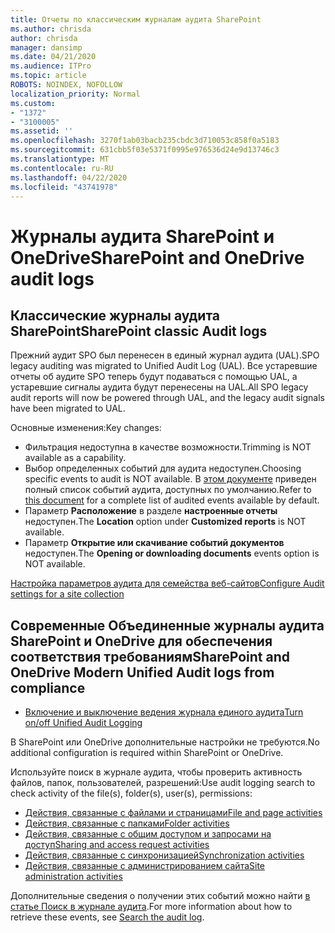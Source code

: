 ```yaml
---
title: Отчеты по классическим журналам аудита SharePoint
ms.author: chrisda
author: chrisda
manager: dansimp
ms.date: 04/21/2020
ms.audience: ITPro
ms.topic: article
ROBOTS: NOINDEX, NOFOLLOW
localization_priority: Normal
ms.custom:
- "1372"
- "3100005"
ms.assetid: ''
ms.openlocfilehash: 3270f1ab03bacb235cbdc3d710053c858f0a5183
ms.sourcegitcommit: 631cbb5f03e5371f0995e976536d24e9d13746c3
ms.translationtype: MT
ms.contentlocale: ru-RU
ms.lasthandoff: 04/22/2020
ms.locfileid: "43741978"
---
```

# <a name="sharepoint-and-onedrive-audit-logs"></a><span data-ttu-id="fb2bd-102">Журналы аудита SharePoint и OneDrive</span><span class="sxs-lookup"><span data-stu-id="fb2bd-102">SharePoint and OneDrive audit logs</span></span>

## <a name="sharepoint-classic-audit-logs"></a><span data-ttu-id="fb2bd-103">Классические журналы аудита SharePoint</span><span class="sxs-lookup"><span data-stu-id="fb2bd-103">SharePoint classic Audit logs</span></span>

<span data-ttu-id="fb2bd-104">Прежний аудит SPO был перенесен в единый журнал аудита (UAL).</span><span class="sxs-lookup"><span data-stu-id="fb2bd-104">SPO legacy auditing was migrated to Unified Audit Log (UAL).</span></span> <span data-ttu-id="fb2bd-105">Все устаревшие отчеты об аудите SPO теперь будут подаваться с помощью UAL, а устаревшие сигналы аудита будут перенесены на UAL.</span><span class="sxs-lookup"><span data-stu-id="fb2bd-105">All SPO legacy audit reports will now be powered through UAL, and the legacy audit signals have been migrated to UAL.</span></span>

<span data-ttu-id="fb2bd-106">Основные изменения:</span><span class="sxs-lookup"><span data-stu-id="fb2bd-106">Key changes:</span></span>

* <span data-ttu-id="fb2bd-107">Фильтрация недоступна в качестве возможности.</span><span class="sxs-lookup"><span data-stu-id="fb2bd-107">Trimming is NOT available as a capability.</span></span>
* <span data-ttu-id="fb2bd-108">Выбор определенных событий для аудита недоступен.</span><span class="sxs-lookup"><span data-stu-id="fb2bd-108">Choosing specific events to audit is NOT available.</span></span> <span data-ttu-id="fb2bd-109">В [этом документе](https://docs.microsoft.com/office365/securitycompliance/search-the-audit-log-in-security-and-compliance) приведен полный список событий аудита, доступных по умолчанию.</span><span class="sxs-lookup"><span data-stu-id="fb2bd-109">Refer to [this document](https://docs.microsoft.com/office365/securitycompliance/search-the-audit-log-in-security-and-compliance) for a complete list of audited events available by default.</span></span>
* <span data-ttu-id="fb2bd-110">Параметр **Расположение** в разделе **настроенные отчеты** недоступен.</span><span class="sxs-lookup"><span data-stu-id="fb2bd-110">The **Location** option under **Customized reports** is NOT available.</span></span>
* <span data-ttu-id="fb2bd-111">Параметр **Открытие или скачивание событий документов** недоступен.</span><span class="sxs-lookup"><span data-stu-id="fb2bd-111">The **Opening or downloading documents** events option is NOT available.</span></span>

[<span data-ttu-id="fb2bd-112">Настройка параметров аудита для семейства веб-сайтов</span><span class="sxs-lookup"><span data-stu-id="fb2bd-112">Configure Audit settings for a site collection</span></span>](https://support.office.com/article/Configure-audit-settings-for-a-site-collection-A9920C97-38C0-44F2-8BCB-4CF1E2AE22D2)

## <a name="sharepoint-and-onedrive-modern-unified-audit-logs-from-compliance"></a><span data-ttu-id="fb2bd-113">Современные Объединенные журналы аудита SharePoint и OneDrive для обеспечения соответствия требованиям</span><span class="sxs-lookup"><span data-stu-id="fb2bd-113">SharePoint and OneDrive Modern Unified Audit logs from compliance</span></span>

* [<span data-ttu-id="fb2bd-114">Включение и выключение ведения журнала единого аудита</span><span class="sxs-lookup"><span data-stu-id="fb2bd-114">Turn on/off Unified Audit Logging</span></span>](https://docs.microsoft.com/office365/securitycompliance/turn-audit-log-search-on-or-off) 

<span data-ttu-id="fb2bd-115">В SharePoint или OneDrive дополнительные настройки не требуются.</span><span class="sxs-lookup"><span data-stu-id="fb2bd-115">No additional configuration is required within SharePoint or OneDrive.</span></span>

<span data-ttu-id="fb2bd-116">Используйте поиск в журнале аудита, чтобы проверить активность файлов, папок, пользователей, разрешений:</span><span class="sxs-lookup"><span data-stu-id="fb2bd-116">Use audit logging search to check activity of the file(s), folder(s), user(s), permissions:</span></span>

* [<span data-ttu-id="fb2bd-117">Действия, связанные с файлами и страницами</span><span class="sxs-lookup"><span data-stu-id="fb2bd-117">File and page activities</span></span>](https://docs.microsoft.com/office365/securitycompliance/search-the-audit-log-in-security-and-compliance)
* [<span data-ttu-id="fb2bd-118">Действия, связанные с папками</span><span class="sxs-lookup"><span data-stu-id="fb2bd-118">Folder activities</span></span>](https://docs.microsoft.com/office365/securitycompliance/search-the-audit-log-in-security-and-compliance#folder-activities)
* [<span data-ttu-id="fb2bd-119">Действия, связанные с общим доступом и запросами на доступ</span><span class="sxs-lookup"><span data-stu-id="fb2bd-119">Sharing and access request activities</span></span>](https://docs.microsoft.com/office365/securitycompliance/search-the-audit-log-in-security-and-compliance#sharing-and-access-request-activities)
* [<span data-ttu-id="fb2bd-120">Действия, связанные с синхронизацией</span><span class="sxs-lookup"><span data-stu-id="fb2bd-120">Synchronization activities</span></span>](https://docs.microsoft.com/office365/securitycompliance/search-the-audit-log-in-security-and-compliance#synchronization-activities)
* [<span data-ttu-id="fb2bd-121">Действия, связанные с администрированием сайта</span><span class="sxs-lookup"><span data-stu-id="fb2bd-121">Site administration activities</span></span>](https://docs.microsoft.com/office365/securitycompliance/search-the-audit-log-in-security-and-compliance#site-administration-activities)

<span data-ttu-id="fb2bd-122">Дополнительные сведения о получении этих событий можно найти [в статье Поиск в журнале аудита](https://docs.microsoft.com/office365/securitycompliance/search-the-audit-log-in-security-and-compliance#search-the-audit-log).</span><span class="sxs-lookup"><span data-stu-id="fb2bd-122">For more information about how to retrieve these events, see [Search the audit log](https://docs.microsoft.com/office365/securitycompliance/search-the-audit-log-in-security-and-compliance#search-the-audit-log).</span></span>
